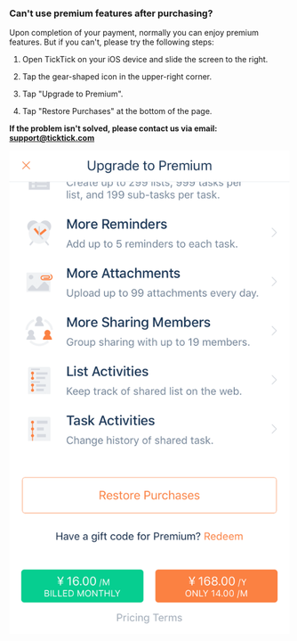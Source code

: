 ### Can't use premium features after purchasing?

Upon completion of your payment, normally you can enjoy premium features. But if you can't, please try the following steps:

1. Open TickTick on your iOS device and slide the screen to the right.

2. Tap the gear-shaped icon in the upper-right corner.

3. Tap "Upgrade to Premium".

4. Tap "Restore Purchases" at the bottom of the page.

**If the problem isn't solved, please contact us via email: support@ticktick.com**

![](../ios/4.1/4.1.7.png)